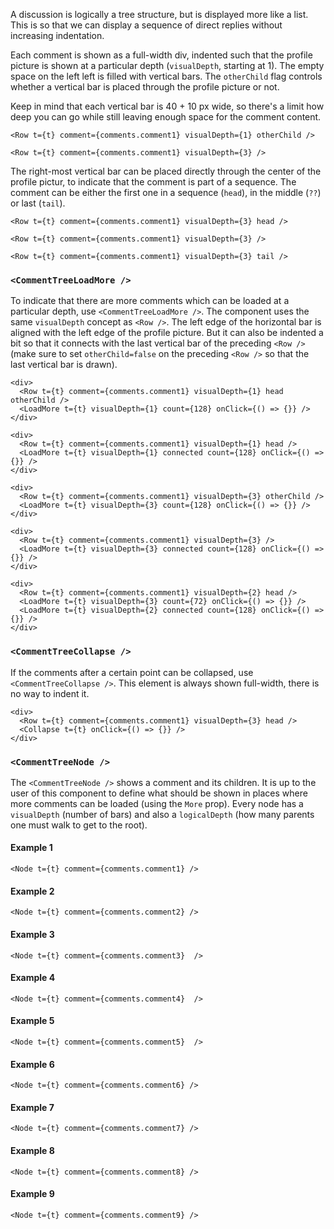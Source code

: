 A discussion is logically a tree structure, but is displayed more like a list. This is so that we can display a sequence of direct replies without increasing indentation.

Each comment is shown as a full-width div, indented such that the profile picture is shown at a particular depth (`visualDepth`, starting at 1). The empty space on the left left is filled with vertical bars. The `otherChild` flag controls whether a vertical bar is placed through the profile picture or not.

Keep in mind that each vertical bar is 40 + 10 px wide, so there's a limit how deep you can go while still leaving enough space for the comment content.

```react|noSource,span-3,plain
<Row t={t} comment={comments.comment1} visualDepth={1} otherChild />
```
```react|noSource,span-3,plain
<Row t={t} comment={comments.comment1} visualDepth={3} />
```

The right-most vertical bar can be placed directly through the center of the profile pictur, to indicate that the comment is part of a sequence. The comment can be either the first one in a sequence (`head`), in the middle (`??`) or last (`tail`).

```react|noSource,span-2,plain
<Row t={t} comment={comments.comment1} visualDepth={3} head />
```
```react|noSource,span-2,plain
<Row t={t} comment={comments.comment1} visualDepth={3} />
```
```react|noSource,span-2,plain
<Row t={t} comment={comments.comment1} visualDepth={3} tail />
```

### `<CommentTreeLoadMore />`

To indicate that there are more comments which can be loaded at a particular depth, use `<CommentTreeLoadMore />`. The component uses the same `visualDepth` concept as  `<Row />`. The left edge of the horizontal bar is aligned with the left edge of the profile picture. But it can also be indented a bit so that it connects with the last vertical bar of the preceding `<Row />` (make sure to set `otherChild=false` on the preceding `<Row />` so that the last vertical bar is drawn).

```react|noSource,span-3,plain
<div>
  <Row t={t} comment={comments.comment1} visualDepth={1} head otherChild />
  <LoadMore t={t} visualDepth={1} count={128} onClick={() => {}} />
</div>
```
```react|noSource,span-3,plain
<div>
  <Row t={t} comment={comments.comment1} visualDepth={1} head />
  <LoadMore t={t} visualDepth={1} connected count={128} onClick={() => {}} />
</div>
```
```react|noSource,span-3,plain
<div>
  <Row t={t} comment={comments.comment1} visualDepth={3} otherChild />
  <LoadMore t={t} visualDepth={3} count={128} onClick={() => {}} />
</div>
```
```react|noSource,span-3,plain
<div>
  <Row t={t} comment={comments.comment1} visualDepth={3} />
  <LoadMore t={t} visualDepth={3} connected count={128} onClick={() => {}} />
</div>
```

```react|noSource,plain
<div>
  <Row t={t} comment={comments.comment1} visualDepth={2} head />
  <LoadMore t={t} visualDepth={3} count={72} onClick={() => {}} />
  <LoadMore t={t} visualDepth={2} connected count={128} onClick={() => {}} />
</div>
```

### `<CommentTreeCollapse />`

If the comments after a certain point can be collapsed, use `<CommentTreeCollapse />`. This element is always shown full-width, there is no way to indent it.


```react|noSource,plain
<div>
  <Row t={t} comment={comments.comment1} visualDepth={3} head />
  <Collapse t={t} onClick={() => {}} />
</div>
```


### `<CommentTreeNode />`

The `<CommentTreeNode />` shows a comment and its children. It is up to the user of this component to define what should be shown in places where more comments can be loaded (using the `More` prop). Every node has a `visualDepth` (number of bars) and also a `logicalDepth` (how many parents one must walk to get to the root).

#### Example 1

```react|noSource,plain
<Node t={t} comment={comments.comment1} />
```

#### Example 2

```react|noSource,plain
<Node t={t} comment={comments.comment2} />
```

#### Example 3

```react|noSource,plain
<Node t={t} comment={comments.comment3}  />
```

#### Example 4

```react|noSource,plain
<Node t={t} comment={comments.comment4}  />
```

#### Example 5

```react|noSource,plain
<Node t={t} comment={comments.comment5}  />
```

#### Example 6

```react|noSource,plain
<Node t={t} comment={comments.comment6} />
```

#### Example 7

```react|noSource,plain
<Node t={t} comment={comments.comment7} />
```

#### Example 8

```react|noSource,plain
<Node t={t} comment={comments.comment8} />
```

#### Example 9

```react|noSource,plain
<Node t={t} comment={comments.comment9} />
```
